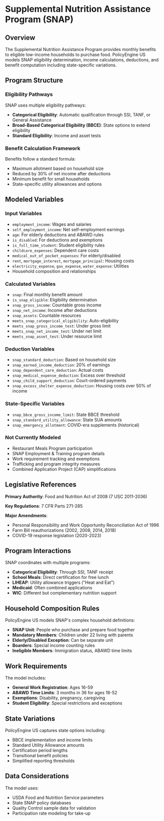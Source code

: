 # Supplemental Nutrition Assistance Program (SNAP)

## Overview

The Supplemental Nutrition Assistance Program provides monthly benefits to eligible low-income households to purchase food. PolicyEngine US models SNAP eligibility determination, income calculations, deductions, and benefit computation including state-specific variations.

## Program Structure

### Eligibility Pathways

SNAP uses multiple eligibility pathways:
- **Categorical Eligibility**: Automatic qualification through SSI, TANF, or General Assistance
- **Broad-Based Categorical Eligibility (BBCE)**: State options to extend eligibility
- **Standard Eligibility**: Income and asset tests

### Benefit Calculation Framework

Benefits follow a standard formula:
- Maximum allotment based on household size
- Reduced by 30% of net income after deductions
- Minimum benefit for small households
- State-specific utility allowances and options

## Modeled Variables

### Input Variables
- `employment_income`: Wages and salaries
- `self_employment_income`: Net self-employment earnings
- `age`: For elderly deductions and ABAWD rules
- `is_disabled`: For deductions and exemptions
- `is_full_time_student`: Student eligibility rules
- `childcare_expenses`: Dependent care costs
- `medical_out_of_pocket_expenses`: For elderly/disabled
- `rent`, `mortgage_interest`, `mortgage_principal`: Housing costs
- `electricity_expense`, `gas_expense`, `water_expense`: Utilities
- Household composition and relationships

### Calculated Variables
- `snap`: Final monthly benefit amount
- `is_snap_eligible`: Eligibility determination
- `snap_gross_income`: Countable gross income
- `snap_net_income`: Income after deductions
- `snap_assets`: Countable resources
- `meets_snap_categorical_eligibility`: Auto-eligibility
- `meets_snap_gross_income_test`: Under gross limit
- `meets_snap_net_income_test`: Under net limit
- `meets_snap_asset_test`: Under resource limit

### Deduction Variables
- `snap_standard_deduction`: Based on household size
- `snap_earned_income_deduction`: 20% of earnings
- `snap_dependent_care_deduction`: Actual costs
- `snap_medical_expense_deduction`: Excess over threshold
- `snap_child_support_deduction`: Court-ordered payments
- `snap_excess_shelter_expense_deduction`: Housing costs over 50% of income

### State-Specific Variables
- `snap_bbce_gross_income_limit`: State BBCE threshold
- `snap_standard_utility_allowance`: State SUA amounts
- `snap_emergency_allotment`: COVID-era supplements (historical)

### Not Currently Modeled
- Restaurant Meals Program participation
- SNAP Employment & Training program details
- Work requirement tracking and exemptions
- Trafficking and program integrity measures
- Combined Application Project (CAP) simplifications

## Legislative References

**Primary Authority**: Food and Nutrition Act of 2008 (7 USC 2011-2036)

**Key Regulations**: 7 CFR Parts 271-285

**Major Amendments**:
- Personal Responsibility and Work Opportunity Reconciliation Act of 1996
- Farm Bill reauthorizations (2002, 2008, 2014, 2018)
- COVID-19 response legislation (2020-2023)

## Program Interactions

SNAP coordinates with multiple programs:
- **Categorical Eligibility**: Through SSI, TANF receipt
- **School Meals**: Direct certification for free lunch
- **LIHEAP**: Utility allowance triggers ("Heat and Eat")
- **Medicaid**: Often combined applications
- **WIC**: Different but complementary nutrition support

## Household Composition Rules

PolicyEngine US models SNAP's complex household definitions:
- **SNAP Unit**: People who purchase and prepare food together
- **Mandatory Members**: Children under 22 living with parents
- **Elderly/Disabled Exception**: Can be separate unit
- **Boarders**: Special income counting rules
- **Ineligible Members**: Immigration status, ABAWD time limits

## Work Requirements

The model includes:
- **General Work Registration**: Ages 16-59
- **ABAWD Time Limits**: 3 months in 36 for ages 18-52
- **Exemptions**: Disability, pregnancy, caregiving
- **Student Eligibility**: Special restrictions and exceptions

## State Variations

PolicyEngine US captures state options including:
- BBCE implementation and income limits
- Standard Utility Allowance amounts
- Certification period lengths
- Transitional benefit policies
- Simplified reporting thresholds

## Data Considerations

The model uses:
- USDA Food and Nutrition Service parameters
- State SNAP policy databases
- Quality Control sample data for validation
- Participation rate modeling for take-up